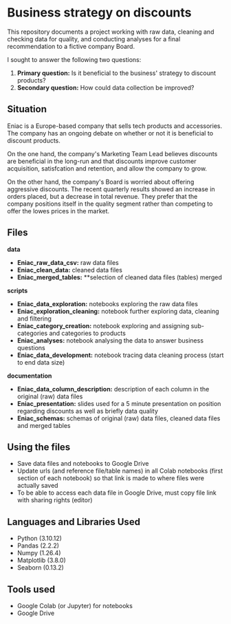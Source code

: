 # Business strategy on discounts
This repository documents a project working with raw data, cleaning and checking data for quality, and conducting analyses for a final recommendation to a fictive company Board.

I sought to answer the following two questions:
1. **Primary question:** Is it beneficial to the business' strategy to discount products?
2. **Secondary question:** How could data collection be improved?

## Situation
Eniac is a Europe-based company that sells tech products and accessories.  The company has an ongoing debate on whether or not it is beneficial to discount products.

On the one hand, the company's Marketing Team Lead believes discounts are beneficial in the long-run and that discounts improve customer acquisition, satisfcation and retention, and allow the company to grow.

On the other hand, the company's Board is worried about offering aggressive discounts.  The recent quarterly results showed an increase in orders placed, but a decrease in total revenue.  They prefer that the company positions itself in the quality segment rather than competing to offer the lowes prices in the market.

## Files
**data**
- **Eniac_raw_data_csv:** raw data files
- **Eniac_clean_data:** cleaned data files
- **Eniac_merged_tables:** **selection of cleaned data files (tables) merged

**scripts**
- **Eniac_data_exploration:** notebooks exploring the raw data files
- **Eniac_exploration_cleaning:** notebook further exploring data, cleaning and filtering
- **Eniac_category_creation:** notebook exploring and assigning sub-categories and categories to products
- **Eniac_analyses:** notebook analysing the data to answer business questions
- **Eniac_data_development:** notebook tracing data cleaning process (start to end data size)

**documentation**
- **Eniac_data_column_description:** description of each column in the original (raw) data files
- **Eniac_presentation:** slides used for a 5 minute presentation on position regarding discounts as well as briefly data quality
- **Eniac_schemas:** schemas of original (raw) data files, cleaned data files and merged tables

## Using the files
- Save data files and notebooks to Google Drive
- Update urls (and reference file/table names) in all Colab notebooks (first section of each notebook) so that link is made to where files were actually saved
- To be able to access each data file in Google Drive, must copy file link with sharing rights (editor)

## Languages and Libraries Used
- Python (3.10.12)
- Pandas (2.2.2)
- Numpy (1.26.4)
- Matplotlib (3.8.0)
- Seaborn (0.13.2)

## Tools used
- Google Colab (or Jupyter) for notebooks
- Google Drive
